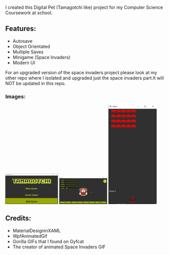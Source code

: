
I created this Digital Pet (Tamagotchi like) project for my Computer Science Coursework at school.

<h2>Features:</h2>
<ul>
  <li>Autosave</li>
  <li>Object Orientated</li>
  <li>Multiple Saves</li>
  <li>Minigame (Space Invaders)</li>
  <li>Modern UI</li>
</ul>

For an upgraded version of the space invaders project please look at my other repo where I isolated and upgraded just the space invaders part.It will NOT be updated in this repo.

<h3>Images:</h3>
<div width = "100%" style = "display:inline;"> 
  <img src = "screenshots\Start.png" width = "33%"/>
  <img src = "screenshots\Main.png" width = "30%"/>
  <img src = "screenshots\Mingame.png" width = "30%"/>
</div>


<h2>Credits:</h2>
<ul>
  <li> MaterialDesigninXAML </li>
  <li>WpfAnimatedGif</li>
  <li>Gorilla GIFs that I found on Gyfcat</li>
  <li>The creator of animated Space Invaders GIF</li>
</ul>

